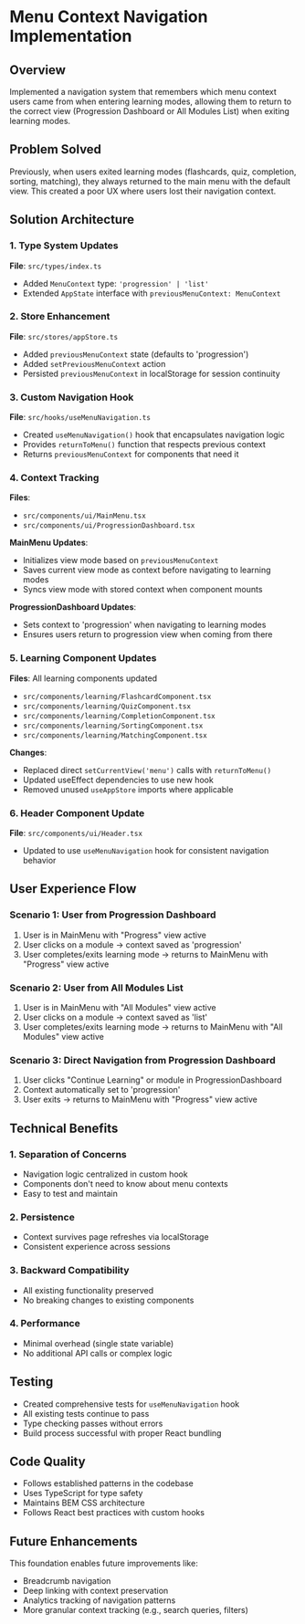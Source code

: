 # Menu Context Navigation Implementation

## Overview
Implemented a navigation system that remembers which menu context users came from when entering learning modes, allowing them to return to the correct view (Progression Dashboard or All Modules List) when exiting learning modes.

## Problem Solved
Previously, when users exited learning modes (flashcards, quiz, completion, sorting, matching), they always returned to the main menu with the default view. This created a poor UX where users lost their navigation context.

## Solution Architecture

### 1. Type System Updates
**File**: `src/types/index.ts`
- Added `MenuContext` type: `'progression' | 'list'`
- Extended `AppState` interface with `previousMenuContext: MenuContext`

### 2. Store Enhancement
**File**: `src/stores/appStore.ts`
- Added `previousMenuContext` state (defaults to 'progression')
- Added `setPreviousMenuContext` action
- Persisted `previousMenuContext` in localStorage for session continuity

### 3. Custom Navigation Hook
**File**: `src/hooks/useMenuNavigation.ts`
- Created `useMenuNavigation()` hook that encapsulates navigation logic
- Provides `returnToMenu()` function that respects previous context
- Returns `previousMenuContext` for components that need it

### 4. Context Tracking
**Files**: 
- `src/components/ui/MainMenu.tsx`
- `src/components/ui/ProgressionDashboard.tsx`

**MainMenu Updates**:
- Initializes view mode based on `previousMenuContext`
- Saves current view mode as context before navigating to learning modes
- Syncs view mode with stored context when component mounts

**ProgressionDashboard Updates**:
- Sets context to 'progression' when navigating to learning modes
- Ensures users return to progression view when coming from there

### 5. Learning Component Updates
**Files**: All learning components updated
- `src/components/learning/FlashcardComponent.tsx`
- `src/components/learning/QuizComponent.tsx`
- `src/components/learning/CompletionComponent.tsx`
- `src/components/learning/SortingComponent.tsx`
- `src/components/learning/MatchingComponent.tsx`

**Changes**:
- Replaced direct `setCurrentView('menu')` calls with `returnToMenu()`
- Updated useEffect dependencies to use new hook
- Removed unused `useAppStore` imports where applicable

### 6. Header Component Update
**File**: `src/components/ui/Header.tsx`
- Updated to use `useMenuNavigation` hook for consistent navigation behavior

## User Experience Flow

### Scenario 1: User from Progression Dashboard
1. User is in MainMenu with "Progress" view active
2. User clicks on a module → context saved as 'progression'
3. User completes/exits learning mode → returns to MainMenu with "Progress" view active

### Scenario 2: User from All Modules List
1. User is in MainMenu with "All Modules" view active
2. User clicks on a module → context saved as 'list'
3. User completes/exits learning mode → returns to MainMenu with "All Modules" view active

### Scenario 3: Direct Navigation from Progression Dashboard
1. User clicks "Continue Learning" or module in ProgressionDashboard
2. Context automatically set to 'progression'
3. User exits → returns to MainMenu with "Progress" view active

## Technical Benefits

### 1. Separation of Concerns
- Navigation logic centralized in custom hook
- Components don't need to know about menu contexts
- Easy to test and maintain

### 2. Persistence
- Context survives page refreshes via localStorage
- Consistent experience across sessions

### 3. Backward Compatibility
- All existing functionality preserved
- No breaking changes to existing components

### 4. Performance
- Minimal overhead (single state variable)
- No additional API calls or complex logic

## Testing
- Created comprehensive tests for `useMenuNavigation` hook
- All existing tests continue to pass
- Type checking passes without errors
- Build process successful with proper React bundling

## Code Quality
- Follows established patterns in the codebase
- Uses TypeScript for type safety
- Maintains BEM CSS architecture
- Follows React best practices with custom hooks

## Future Enhancements
This foundation enables future improvements like:
- Breadcrumb navigation
- Deep linking with context preservation
- Analytics tracking of navigation patterns
- More granular context tracking (e.g., search queries, filters)